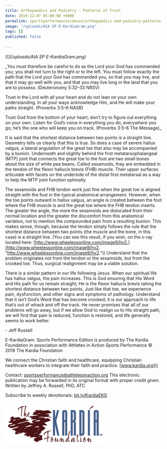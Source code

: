 ```yaml
---
title: Orthopaedics and Podiatry - Patterns of Trust
date: 2019-12-07 05:00:00 +0000
permalink: sportsperformances/devos/orthopaedics-and-podiatry-patterns-of-trust
image: "/uploads/AIA SP E-KardiaGram.png"
tags: []
published: false

---
```

_![](/uploads/AIA SP E-KardiaGram.png)_

_You must therefore be careful to do as the Lord your God has commanded you; you shall not turn to the right or to the left. You must follow exactly the path that the Lord your God has commanded you, so that you may live, and that it may go well with you, and that you may live long in the land that you are to possess. (Deuteronomy 5:32–33 NRSV)  
  
Trust in the Lord with all your heart and do not lean on your own understanding. In all your ways acknowledge Him, and He will make your paths straight. (Proverbs 3:5–6 NASB)  
  
Trust God from the bottom of your heart; don’t try to figure out everything on your own. Listen for God’s voice in everything you do, everywhere you go; he’s the one who will keep you on track. (Proverbs 3:5–6 The Message)_

It is said that the shortest distance between two points is a straight line. Geometry tells us clearly that this is true. So does a case of severe hallux valgus, a lateral angulation of the great toe that also may be accompanied by a bunion. Underneath and slightly behind the first metatarsophalangeal (MTP) joint that connects the great toe to the foot are two small bones about the size of white pea beans. Called sesamoids, they are embedded in the tendon of the flexor hallucis brevis (FHB) muscle. Their upper surfaces articulate with facets on the underside of the distal first metatarsal as a way to help the MTP joint function optimally.   
  
The sesamoids and FHB tendon work just fine when the great toe is aligned straight with the foot in the typical anatomical arrangement. However, when the toe points outward in hallux valgus, an angle is created between the foot where the FHB muscle is and the great toe where the FHB tendon inserts. The greater the angle, the more the sesamoids are dislocated from their normal location and the greater the discomfort from this anatomical variation, not to mention the compounded pain from a resulting bunion. This makes sense, though, because the tendon simply follows the rule that the shortest distance between two points (the muscle and the bone, in this case) is a straight line. (You can see this result, if you wish, on the x-ray located here: [http://www.wheelessonline.com/image9/hv2.](http://www.wheelessonline.com/image9/hv2. "http://www.wheelessonline.com/image9/hv2.")) Understand that the problem originates not from the tendon or the sesamoids, but from the crooked toe. Thus, surgical realignment may be a viable solution.   
  
There is a similar pattern in our life following Jesus. When our spiritual life has hallux valgus, the pain increases. This is God ensuring that His Word and His path for us remain straight; He is the flexor hallucis brevis taking the shortest distance between two points. Just like that toe, we experience pain, dysfunction, and other signs and symptoms of pathology. Understand that it isn’t God’s Word that has become crooked; it is our approach to life that’s out of whack and off the track. He never promises that all of our problems will go away, but if we allow God to realign us to His straight path, we will find that pain is reduced, function is restored, and life generally seems to work better.

\- Jeff Russell

E-KardíaGram: Sports Performance Edition is produced by The Kardía Foundation in association with Athletes in Action Sports Performance © 2019 The Kardía Foundation

We connect the Christian faith and healthcare, equipping Christian healthcare workers to integrate their faith and practice. [www.kardia.org]()

Contact: [sportsperformance@athletesinaction.org]() This electronic publication may be forwarded in its original format with proper credit given. Written by Jeffrey A. Russell, PhD, ATC

Subscribe to weekly devotionals: [bit.ly/KardiaEKG]()

![](/uploads/kardia.png)